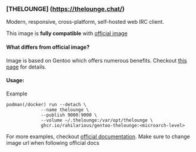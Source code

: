 ### [THELOUNGE] (https://thelounge.chat/)

Modern, responsive, cross-platform, self-hosted web IRC client.

This image is **fully compatible** with [official image](https://hub.docker.com/r/thelounge/thelounge/)

#### What differs from official image?
Image is based on Gentoo which offers numerous benefits. Checkout [this page](https://github.com/rahilarious/gentoo-containers/blob/main/README.md) for details.

#### Usage:

Example
```
podman(/docker) run --detach \
             --name thelounge \
             --publish 9000:9000 \
             --volume ~/.thelounge:/var/opt/thelounge \
             ghcr.io/rahilarious/gentoo-thelounge:<microarch-level>
```
For more examples, checkout [official documentation](https://github.com/thelounge/thelounge-docker/blob/master/README.md). Make sure to change image url when following official docs
